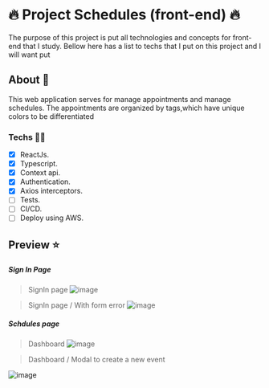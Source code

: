 # 🔥 Project Schedules (front-end) 🔥

The purpose of this project is put all technologies and concepts for front-end that I study. Bellow here has a list to techs that I put on this project and I will want put

## About 🤔

This web application serves for manage appointments and manage schedules. The appointments are organized by tags,which have unique colors to be differentiated

### Techs 🧑‍💻

- [x] ReactJs.
- [x] Typescript.
- [x] Context api.
- [x] Authentication.
- [x] Axios interceptors.
- [ ] Tests.
- [ ] CI/CD.
- [ ] Deploy using AWS.

## Preview ⭐

##### Sign In Page

> SignIn page
> ![image](https://user-images.githubusercontent.com/40186689/119927073-13c60c00-bf4f-11eb-8fae-d7d99cb15874.png)

> SignIn page / With form error
> ![image](https://user-images.githubusercontent.com/40186689/119927103-293b3600-bf4f-11eb-9fbe-531e9e7be0fd.png)

##### Schdules page

> Dashboard
> ![image](https://user-images.githubusercontent.com/40186689/119927146-4243e700-bf4f-11eb-890b-86198572413c.png)

> Dashboard / Modal to create a new event

![image](https://user-images.githubusercontent.com/40186689/119927155-47089b00-bf4f-11eb-8b3f-4f43753461b5.png)
